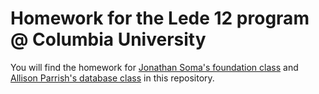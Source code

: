 # Homework for the Lede 12 program @ Columbia University

You will find the homework for [Jonathan Soma's foundation class](http://jonathansoma.com/site/lede/foundations) and [Allison Parrish's database class](https://github.com/ledeprogram/data-and-databases) in this repository. 
